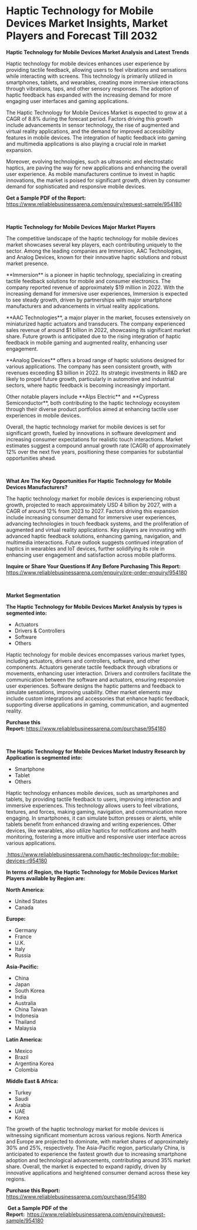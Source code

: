 <p><h1>Haptic Technology for Mobile Devices Market Insights, Market Players and Forecast Till 2032</h1></p><p><strong>Haptic Technology for Mobile Devices Market Analysis and Latest Trends</strong></p>
<p><p>Haptic technology for mobile devices enhances user experience by providing tactile feedback, allowing users to feel vibrations and sensations while interacting with screens. This technology is primarily utilized in smartphones, tablets, and wearables, creating more immersive interactions through vibrations, taps, and other sensory responses. The adoption of haptic feedback has expanded with the increasing demand for more engaging user interfaces and gaming applications.</p><p>The Haptic Technology for Mobile Devices Market is expected to grow at a CAGR of 8.8% during the forecast period. Factors driving this growth include advancements in sensor technology, the rise of augmented and virtual reality applications, and the demand for improved accessibility features in mobile devices. The integration of haptic feedback into gaming and multimedia applications is also playing a crucial role in market expansion. </p><p>Moreover, evolving technologies, such as ultrasonic and electrostatic haptics, are paving the way for new applications and enhancing the overall user experience. As mobile manufacturers continue to invest in haptic innovations, the market is poised for significant growth, driven by consumer demand for sophisticated and responsive mobile devices.</p></p>
<p><strong>Get a Sample PDF of the Report:&nbsp;</strong> <a href="https://www.reliablebusinessarena.com/enquiry/request-sample/954180?utm_campaign=2133&utm_medium=2&utm_source=Github&utm_content=ia&utm_term=18042025&utm_id=haptic-technology-for-mobile-devices">https://www.reliablebusinessarena.com/enquiry/request-sample/954180</a></p>
<p>&nbsp;</p>
<p><strong>Haptic Technology for Mobile Devices Major Market Players</strong></p>
<p><p>The competitive landscape of the haptic technology for mobile devices market showcases several key players, each contributing uniquely to the sector. Among the leading companies are Immersion, AAC Technologies, and Analog Devices, known for their innovative haptic solutions and robust market presence.</p><p>**Immersion** is a pioneer in haptic technology, specializing in creating tactile feedback solutions for mobile and consumer electronics. The company reported revenue of approximately $19 million in 2022. With the increasing demand for immersive user experiences, Immersion is expected to see steady growth, driven by partnerships with major smartphone manufacturers and advancements in virtual reality applications.</p><p>**AAC Technologies**, a major player in the market, focuses extensively on miniaturized haptic actuators and transducers. The company experienced sales revenue of around $1 billion in 2022, showcasing its significant market share. Future growth is anticipated due to the rising integration of haptic feedback in mobile gaming and augmented reality, enhancing user engagement.</p><p>**Analog Devices** offers a broad range of haptic solutions designed for various applications. The company has seen consistent growth, with revenues exceeding $3 billion in 2022. Its strategic investments in R&D are likely to propel future growth, particularly in automotive and industrial sectors, where haptic feedback is becoming increasingly important.</p><p>Other notable players include **Alps Electric** and **Cypress Semiconductor**, both contributing to the haptic technology ecosystem through their diverse product portfolios aimed at enhancing tactile user experiences in mobile devices.</p><p>Overall, the haptic technology market for mobile devices is set for significant growth, fueled by innovations in software development and increasing consumer expectations for realistic touch interactions. Market estimates suggest a compound annual growth rate (CAGR) of approximately 12% over the next five years, positioning these companies for substantial opportunities ahead.</p></p>
<p>&nbsp;</p>
<p><strong>What Are The Key Opportunities For Haptic Technology for Mobile Devices Manufacturers?</strong></p>
<p><p>The haptic technology market for mobile devices is experiencing robust growth, projected to reach approximately USD 4 billion by 2027, with a CAGR of around 12% from 2023 to 2027. Factors driving this expansion include increasing consumer demand for immersive user experiences, advancing technologies in touch feedback systems, and the proliferation of augmented and virtual reality applications. Key players are innovating with advanced haptic feedback solutions, enhancing gaming, navigation, and multimedia interactions. Future outlook suggests continued integration of haptics in wearables and IoT devices, further solidifying its role in enhancing user engagement and satisfaction across mobile platforms.</p></p>
<p><strong>Inquire or Share Your Questions If Any Before Purchasing This Report:</strong> <a href="https://www.reliablebusinessarena.com/enquiry/pre-order-enquiry/954180?utm_campaign=2133&utm_medium=2&utm_source=Github&utm_content=ia&utm_term=18042025&utm_id=haptic-technology-for-mobile-devices">https://www.reliablebusinessarena.com/enquiry/pre-order-enquiry/954180</a></p>
<p>&nbsp;</p>
<p><strong>Market Segmentation</strong></p>
<p><strong>The Haptic Technology for Mobile Devices Market Analysis by types is segmented into:</strong></p>
<p><ul><li>Actuators</li><li>Drivers & Controllers</li><li>Software</li><li>Others</li></ul></p>
<p><p>Haptic technology for mobile devices encompasses various market types, including actuators, drivers and controllers, software, and other components. Actuators generate tactile feedback through vibrations or movements, enhancing user interaction. Drivers and controllers facilitate the communication between the software and actuators, ensuring responsive user experiences. Software designs the haptic patterns and feedback to simulate sensations, improving usability. Other market elements may include custom integrations and accessories that enhance haptic feedback, supporting diverse applications in gaming, communication, and augmented reality.</p></p>
<p><strong>Purchase this Report:&nbsp;</strong><a href="https://www.reliablebusinessarena.com/purchase/954180?utm_campaign=2133&utm_medium=2&utm_source=Github&utm_content=ia&utm_term=18042025&utm_id=haptic-technology-for-mobile-devices">https://www.reliablebusinessarena.com/purchase/954180</a></p>
<p>&nbsp;</p>
<p><strong>The Haptic Technology for Mobile Devices Market Industry Research by Application is segmented into:</strong></p>
<p><ul><li>Smartphone</li><li>Tablet</li><li>Others</li></ul></p>
<p><p>Haptic technology enhances mobile devices, such as smartphones and tablets, by providing tactile feedback to users, improving interaction and immersive experiences. This technology allows users to feel vibrations, textures, and forces, making gaming, navigation, and communication more engaging. In smartphones, it can simulate button presses or alerts, while tablets benefit from enhanced drawing and writing experiences. Other devices, like wearables, also utilize haptics for notifications and health monitoring, fostering a more intuitive and responsive user interface across various applications.</p></p>
<p><a href="https://www.reliablebusinessarena.com/haptic-technology-for-mobile-devices-r954180?utm_campaign=2133&utm_medium=2&utm_source=Github&utm_content=ia&utm_term=18042025&utm_id=haptic-technology-for-mobile-devices">&nbsp;https://www.reliablebusinessarena.com/haptic-technology-for-mobile-devices-r954180</a></p>
<p><strong>In terms of Region, the Haptic Technology for Mobile Devices Market Players available by Region are:</strong></p>
<p>
    <p> <strong> North America: </strong>
        <ul>
            <li>United States</li>
            <li>Canada</li>
        </ul>
        </p> 
    <p> <strong> Europe: </strong>
        <ul>
            <li>Germany</li>
            <li>France</li>
            <li>U.K.</li>
            <li>Italy</li>
            <li>Russia</li>
        </ul>
        </p> 
    <p> <strong> Asia-Pacific: </strong>
        <ul>
            <li>China</li>
            <li>Japan</li>
            <li>South Korea</li>
            <li>India</li>
            <li>Australia</li>
            <li>China Taiwan</li>
            <li>Indonesia</li>
            <li>Thailand</li>
            <li>Malaysia</li>
        </ul>
        </p> 
    <p> <strong> Latin America: </strong>
        <ul>
            <li>Mexico</li>
            <li>Brazil</li>
            <li>Argentina Korea</li>
            <li>Colombia</li>
        </ul>
        </p> 
    <p> <strong> Middle East & Africa: </strong>
        <ul>
            <li>Turkey</li>
            <li>Saudi</li>
            <li>Arabia</li>
            <li>UAE</li>
            <li>Korea</li>
        </ul>
    </p>
    </p>
<p><p>The growth of the haptic technology market for mobile devices is witnessing significant momentum across various regions. North America and Europe are projected to dominate, with market shares of approximately 30% and 25%, respectively. The Asia-Pacific region, particularly China, is anticipated to experience the fastest growth due to increasing smartphone adoption and technological advancements, contributing around 35% market share. Overall, the market is expected to expand rapidly, driven by innovative applications and heightened consumer demand across these key regions.</p></p>
<p><strong>Purchase this Report: </strong><a href="https://www.reliablebusinessarena.com/purchase/954180?utm_campaign=2133&utm_medium=2&utm_source=Github&utm_content=ia&utm_term=18042025&utm_id=haptic-technology-for-mobile-devices">https://www.reliablebusinessarena.com/purchase/954180</a></p>
<p>&nbsp;<strong>Get a Sample PDF of the Report:&nbsp;&nbsp;</strong><a href="https://www.reliablebusinessarena.com/enquiry/request-sample/954180?utm_campaign=2133&utm_medium=2&utm_source=Github&utm_content=ia&utm_term=18042025&utm_id=haptic-technology-for-mobile-devices">https://www.reliablebusinessarena.com/enquiry/request-sample/954180</a></p>
<p><strong></strong></p>
<p><p></p><p></p><p></p></p>